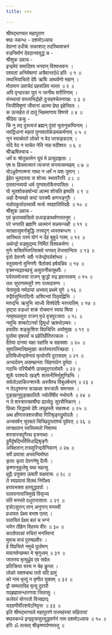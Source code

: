 ```yaml
---
title: ०१०

---
```

श्रीमद्‌भागवत महापुराण  
षष्ठः स्कन्धः - दशमोऽध्यायः  
देवानां दधीचेः सकाशात् तदस्थियाचनं   
वज्रनिर्माणं देवदानवयुद्धं च -  
श्रीशुक उवाच -   
इन्द्रमेवं समादिश्य भगवान् विश्वभावनः ।   
पश्यतां अनिमेषाणां अत्रैवान्तर्दधे हरिः ॥ १ ॥  
तथाभियाचितो देवैः ऋषिः आथर्वणो महान् ।   
मोदमान उवाचेदं प्रहसन्निव भारत ॥ २ ॥  
अपि वृन्दारका यूयं न जानीथ शरीरिणाम् ।   
संस्थायां यस्त्वभिद्रोहो दुःसहश्चेतनापहः ॥ ३ ॥  
जिजीविषूणां जीवानां आत्मा प्रेष्ठ इहेप्सितः ।   
क उत्सहेत तं दातुं भिक्षमाणाय विष्णवे ॥ ४ ॥  
श्रीदेवा ऊचुः -   
किं नु तद् दुस्त्यजं ब्रह्मन् पुंसां भूतानुकम्पिनाम् ।   
भवद्विधानां महतां पुण्यश्लोकेड्यकर्मणाम् ॥ ५ ॥  
नूनं स्वार्थपरो लोको न वेद परसङ्‌कटम् ।   
यदि वेद न याचेत नेति नाह यदीश्वरः ॥ ६ ॥  
श्रीऋषिरुवाच -   
धर्मं वः श्रोतुकामेन यूयं मे प्रत्युदाहृताः ।   
एष वः प्रियमात्मानं त्यजन्तं सन्त्यजाम्यहम् ॥ ७ ॥  
योऽध्रुवेणात्मना नाथा न धर्मं न यशः पुमान् ।   
ईहेत भूतदयया स शोच्यः स्थावरैरपि ॥ ८ ॥  
एतावानव्ययो धर्मः पुण्यश्लोकैरुपासितः ।   
यो भूतशोकहर्षाभ्यां आत्मा शोचति हृष्यति ॥ ९ ॥  
अहो दैन्यमहो कष्टं पारक्यैः क्षणभङ्‌गुरैः ।   
यन्नोपकुर्यादस्वार्थैः मर्त्यः स्वज्ञातिविग्रहैः ॥ १० ॥  
श्रीशुक उवाच -   
एवं कृतव्यवसितो दध्यङ्‌ङाथर्वणस्तनुम् ।   
परे भगवति ब्रह्मणि आत्मानं सन्नयन्जहौ ॥ ११ ॥  
यताक्षासुमनोबुद्धिः तत्त्वदृग् ध्वस्तबन्धनः ।   
आस्थितः परमं योगं न देहं बुबुधे गतम् ॥ १२ ॥  
अथेन्द्रो वज्रमुद्यम्य निर्मितं विश्वकर्मणा ।   
मुनेः शक्तिभिरुत्सिक्तो भगवत् तेजसान्वितः ॥ १३ ॥  
वृतो देवगणैः सर्वैः गजेन्द्रोपर्यशोभत ।   
स्तूयमानो मुनिगणैः त्रैलोक्यं हर्षयन्निव ॥ १४ ॥  
वृत्रमभ्यद्रवच्छत्रुं असुरानीकयूथपैः ।   
पर्यस्तमोजसा राजन् क्रुद्धो रुद्र इवान्तकम् ॥ १५ ॥  
ततः सुराणामसुरै रणः परमदारुणः ।   
त्रेतामुखे नर्मदायां अभवत् प्रथमे युगे ॥ १६ ॥  
रुद्रैर्वसुभिरादित्यैः अश्विभ्यां पितृवह्निभिः ।   
मरुद्‌भिः ऋभुभिः साध्यैः विश्वेदेवैः मरुत्पतिम् ॥ १७ ॥  
दृष्ट्वा वज्रधरं शक्रं रोचमानं स्वया श्रिया ।   
नामृष्यन्नसुरा राजन् मृधे वृत्रपुरःसराः ॥ १८ ॥  
नमुचिः शम्बरोऽनर्वा द्विमूर्धा ऋषभोऽम्बरः ।   
हयग्रीवः शङ्‌कुशिरा विप्रचित्तिः अयोमुखः ॥ १९ ॥  
पुलोमा वृषपर्वा च प्रहेतिर्हेतिरुत्कलः ।   
दैतेया दानवा यक्षा रक्षांसि च सहस्रशः ॥ २० ॥  
सुमालिमालिप्रमुखाः कार्तस्वरपरिच्छदाः ।   
प्रतिषिध्येन्द्रसेनाग्रं मृत्योरपि दुरासदम् ॥ २१ ॥  
अभ्यर्दयन् असम्भ्रान्ताः सिंहनादेन दुर्मदाः ।   
गदाभिः परिघैर्बाणैः प्रासमुद्गरतोमरैः ॥ २२ ॥  
शूलैः परश्वधैः खड्गैः शतघ्नीभिर्भुशुण्डिभिः ।   
सर्वतोऽवाकिरन्शस्त्रैः अस्त्रैश्च विबुधर्षभान् ॥ २३ ॥  
न तेऽदृश्यन्त सञ्छन्नाः शरजालैः समन्ततः ।   
पुङ्‌खानुपुङ्‌खपतितैः ज्योतींषीव नभोघनैः ॥ २४ ॥  
न ते शस्त्रास्त्रवर्षौघा ह्यासेदुः सुरसैनिकान् ।   
छिन्नाः सिद्धपथे देवैः लघुहस्तैः सहस्रधा ॥ २५ ॥  
अथ क्षीणास्त्रशस्त्रौघा गिरिश्रृङ्‌गद्रुमोपलैः ।   
अभ्यवर्षन् सुरबलं चिच्छिदुस्तांश्च पूर्ववत् ॥ २६ ॥  
तानक्षतान् स्वस्तिमतो निशाम्य   
शस्त्रास्त्रपूगैरथ वृत्रनाथाः ।   
द्रुमैर्दृषद्भिर्विविधाद्रिश्रृङ्‌गैः   
अविक्षतान् तत्रसुरिन्द्रसैनिकान् ॥ २७ ॥  
सर्वे प्रयासा अभवन्विमोघाः   
कृताः कृता देवगणेषु दैत्यैः ।   
कृष्णानुकूलेषु यथा महत्सु   
क्षुद्रैः प्रयुक्ता ऊषती रूक्षवाचः ॥ २८ ॥  
ते स्वप्रयासं वितथं निरीक्ष्य   
हरावभक्ता हतयुद्धदर्पाः ।   
पलायनायाजिमुखे विसृज्य   
पतिं मनस्ते दधुरात्तसाराः ॥ २९ ॥  
वृत्रोऽसुरान् तान् अनुगान् मनस्वी   
प्रधावतः प्रेक्ष्य बभाष एतत् ।   
पलायितं प्रेक्ष्य बलं च भग्नं   
भयेन तीव्रेण विहस्य वीरः ॥ ३० ॥  
कालोपपन्नां रुचिरां मनस्विनां   
मुवाच वाचं पुरुषप्रवीरः ।   
हे विप्रचित्ते नमुचे पुलोमन्   
मयानर्वन्छम्बर मे श्रृणुध्वम् ॥ ३१ ॥  
जातस्य मृत्युर्ध्रुव एव सर्वतः   
प्रतिक्रिया यस्य न चेह कॢप्ता ।   
लोको यशश्चाथ ततो यदि ह्यमुं   
को नाम मृत्युं न वृणीत युक्तम् ॥ ३२ ॥  
द्वौ सम्मताविह मृत्यू दुरापौ   
यद्ब्रह्मसन्धारणया जितासुः ।   
कलेवरं योगरतो विजह्याद्   
यदग्रणीर्वीरशयेऽनिवृत्तः ॥ ३३ ॥  
इति श्रीमद्‌भागवते महापुराणे पारमहंस्यां संहितायां   
षष्ठस्कन्धे इन्द्रवृत्रासुरयुद्धवर्णनं नाम दशमोऽध्यायः ॥ १० ॥   
हरिः ॐ तत्सत् श्रीकृष्णार्पणमस्तु ॥